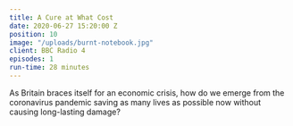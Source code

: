 ```yaml
---
title: A Cure at What Cost
date: 2020-06-27 15:20:00 Z
position: 10
image: "/uploads/burnt-notebook.jpg"
client: BBC Radio 4
episodes: 1
run-time: 28 minutes
---
```


As Britain braces itself for an economic crisis, how do we emerge from the coronavirus pandemic saving as many lives as possible now without causing long-lasting damage?